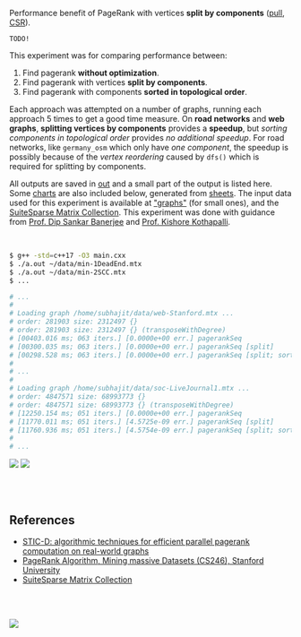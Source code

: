 Performance benefit of PageRank with vertices **split by components** ([pull], [CSR]).

`TODO!`

This experiment was for comparing performance between:
1. Find pagerank **without optimization**.
2. Find pagerank with vertices **split by components**.
3. Find pagerank with components **sorted in topological order**.

Each approach was attempted on a number of graphs, running each approach 5
times to get a good time measure. On **road networks** and **web graphs**,
**splitting vertices by components** provides a **speedup**, but *sorting*
*components in topological order* provides *no additional speedup*. For road
networks, like `germany_osm` which only have *one component*, the speedup is
possibly because of the *vertex reordering* caused by `dfs()` which is required
for splitting by components.

All outputs are saved in [out](out/) and a small part of the output is listed
here. Some [charts] are also included below, generated from [sheets]. The input
data used for this experiment is available at ["graphs"] (for small ones), and
the [SuiteSparse Matrix Collection]. This experiment was done with guidance
from [Prof. Dip Sankar Banerjee] and [Prof. Kishore Kothapalli].

<br>

```bash
$ g++ -std=c++17 -O3 main.cxx
$ ./a.out ~/data/min-1DeadEnd.mtx
$ ./a.out ~/data/min-2SCC.mtx
$ ...

# ...
#
# Loading graph /home/subhajit/data/web-Stanford.mtx ...
# order: 281903 size: 2312497 {}
# order: 281903 size: 2312497 {} (transposeWithDegree)
# [00403.016 ms; 063 iters.] [0.0000e+00 err.] pagerankSeq
# [00300.035 ms; 063 iters.] [0.0000e+00 err.] pagerankSeq [split]
# [00298.528 ms; 063 iters.] [0.0000e+00 err.] pagerankSeq [split; sort]
#
# ...
#
# Loading graph /home/subhajit/data/soc-LiveJournal1.mtx ...
# order: 4847571 size: 68993773 {}
# order: 4847571 size: 68993773 {} (transposeWithDegree)
# [12250.154 ms; 051 iters.] [0.0000e+00 err.] pagerankSeq
# [11770.011 ms; 051 iters.] [4.5725e-09 err.] pagerankSeq [split]
# [11760.936 ms; 051 iters.] [4.5754e-09 err.] pagerankSeq [split; sort]
#
# ...
```

[![](https://i.imgur.com/8oT4ZeQ.png)][sheetp]
[![](https://i.imgur.com/vngyBjn.png)][sheetp]

<br>
<br>


## References

- [STIC-D: algorithmic techniques for efficient parallel pagerank computation on real-world graphs][STIC-D algorithm]
- [PageRank Algorithm, Mining massive Datasets (CS246), Stanford University](http://snap.stanford.edu/class/cs246-videos-2019/lec9_190205-cs246-720.mp4)
- [SuiteSparse Matrix Collection]

<br>
<br>

[![](https://i.imgur.com/z8RKUMF.jpg)](https://www.youtube.com/watch?v=ocTgFXPnTgQ)

[Prof. Dip Sankar Banerjee]: https://sites.google.com/site/dipsankarban/
[Prof. Kishore Kothapalli]: https://cstar.iiit.ac.in/~kkishore/
[STIC-D algorithm]: https://www.slideshare.net/SubhajitSahu/sticd-algorithmic-techniques-for-efficient-parallel-pagerank-computation-on-realworld-graphs
[SuiteSparse Matrix Collection]: https://suitesparse-collection-website.herokuapp.com
["graphs"]: https://github.com/puzzlef/graphs
[pull]: https://github.com/puzzlef/pagerank-push-vs-pull
[CSR]: https://github.com/puzzlef/pagerank-class-vs-csr
[charts]: https://photos.app.goo.gl/HqQHJ2twRK7Ge1Xc6
[sheets]: https://docs.google.com/spreadsheets/d/1YmY_KYo9cDe2YCuwTgiiT0fFnyPS9-WScDIO9n-zRSY/edit?usp=sharing
[sheetp]: https://docs.google.com/spreadsheets/d/e/2PACX-1vTuCCFA1zalH4-a-N45W1pd-lUyi6IoqhHWfxRcxuGz2NZei034msrjcbisQ7oOKsa-8i4MWr3YClu-/pubhtml
